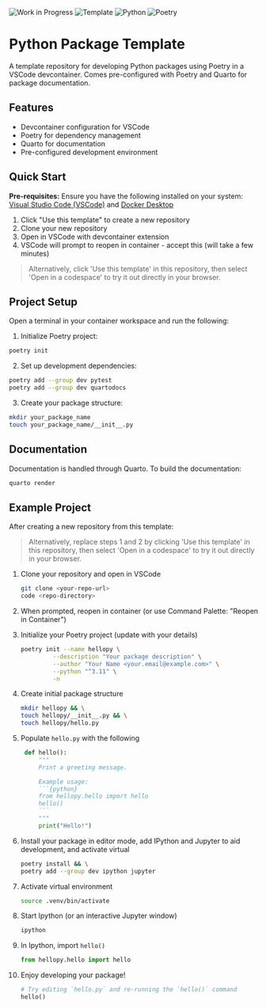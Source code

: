 ![Work in Progress](https://img.shields.io/badge/Status-WIP-yellow)
![Template](https://img.shields.io/badge/Template-blue)
![Python](https://img.shields.io/badge/Python-3.8%20%7C%203.9%20%7C%203.10%20%7C%203.11-blue)
![Poetry](https://img.shields.io/badge/Poetry-Package%20Manager-blue)

# Python Package Template

A template repository for developing Python packages using Poetry in a VSCode devcontainer. Comes pre-configured with Poetry and Quarto for package documentation.

## Features

- Devcontainer configuration for VSCode
- Poetry for dependency management
- Quarto for documentation
- Pre-configured development environment

## Quick Start

**Pre-requisites:** Ensure you have the following installed on your system: [Visual Studio Code (VSCode)](https://code.visualstudio.com/) and [Docker Desktop](https://www.docker.com/products/docker-desktop)

1. Click "Use this template" to create a new repository
2. Clone your new repository
3. Open in VSCode with devcontainer extension
4. VSCode will prompt to reopen in container - accept this (will take a few minutes)

> Alternatively, click 'Use this template' in this repository, then select 'Open in a codespace' to try it out directly in your browser.

## Project Setup

Open a terminal in your container workspace and run the following:

1. Initialize Poetry project:
```bash
poetry init
```

2. Set up development dependencies:
```bash
poetry add --group dev pytest
poetry add --group dev quartodocs
```

3. Create your package structure:
```bash
mkdir your_package_name
touch your_package_name/__init__.py
```

## Documentation

Documentation is handled through Quarto. To build the documentation:

```bash
quarto render
```

## Example Project

After creating a new repository from this template:

> Alternatively, replace steps 1 and 2 by clicking 'Use this template' in this repository, then select 'Open in a codespace' to try it out directly in your browser.

1. Clone your repository and open in VSCode
   ```bash
   git clone <your-repo-url>
   code <repo-directory>
   ```

2. When prompted, reopen in container (or use Command Palette: "Reopen in Container")

3. Initialize your Poetry project (update with your details)
   ```bash
   poetry init --name hellopy \
            --description "Your package description" \
            --author "Your Name <your.email@example.com>" \
            --python "^3.11" \
            -n
   ```

4. Create initial package structure
   ```bash
   mkdir hellopy && \
   touch hellopy/__init__.py && \
   touch hellopy/hello.py
   ```

5. Populate `hello.py` with the following
   ```python
    def hello():
        """
        Print a greeting message.

        Example usage:
        ```{python}
        from hellopy.hello import hello
        hello()
        ```
        """
        print("Hello!")
   ```

6. Install your package in editor mode, add IPython and Jupyter to aid development, and activate virtual 
    ```bash
    poetry install && \
    poetry add --group dev ipython jupyter
    ```

7. Activate virtual environment
   ```bash
   source .venv/bin/activate
   ```

8. Start Ipython (or an interactive Jupyter window)
   ```bash
   ipython
   ```

9.  In Ipython, import `hello()`
    ```python
    from hellopy.hello import hello
    ```

10. Enjoy developing your package!
    ```python
    # Try editing `hello.py` and re-running the `hello()` command
    hello()
    ```